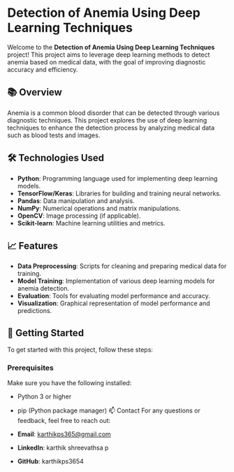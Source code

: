 # Detection of Anemia Using Deep Learning Techniques

Welcome to the **Detection of Anemia Using Deep Learning Techniques** project! This project aims to leverage deep learning methods to detect anemia based on medical data, with the goal of improving diagnostic accuracy and efficiency.

## 📚 Overview

Anemia is a common blood disorder that can be detected through various diagnostic techniques. This project explores the use of deep learning techniques to enhance the detection process by analyzing medical data such as blood tests and images. 

## 🛠️ Technologies Used

- **Python**: Programming language used for implementing deep learning models.
- **TensorFlow/Keras**: Libraries for building and training neural networks.
- **Pandas**: Data manipulation and analysis.
- **NumPy**: Numerical operations and matrix manipulations.
- **OpenCV**: Image processing (if applicable).
- **Scikit-learn**: Machine learning utilities and metrics.

## 📈 Features

- **Data Preprocessing**: Scripts for cleaning and preparing medical data for training.
- **Model Training**: Implementation of various deep learning models for anemia detection.
- **Evaluation**: Tools for evaluating model performance and accuracy.
- **Visualization**: Graphical representation of model performance and predictions.

## 🚀 Getting Started

To get started with this project, follow these steps:

### Prerequisites

Make sure you have the following installed:
- Python 3 or higher
- pip (Python package manager)
📫 Contact
For any questions or feedback, feel free to reach out:

- **Email**: karthikps365@gmail.com
- **LinkedIn**: karthik shreevathsa p
- **GitHub**: karthikps3654

